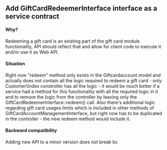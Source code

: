## Add GiftCardRedeemerInterface interface as a service contract
#### Why?
Redeeming a gift card is an existing part of the gift card module functionality,
API should reflect that and allow for client code to execute it and/or use it as Web API.
#### Situation
Right now "redeem" method only exists in the Giftcardaccount model and
actually does not contain all the logic required to redeem a gift card - only Customer\Index constroller has all the logic -
it would be much better if a service had a method for this functionality with all the required logic in it
and to remove the logic from the controller by leaving only the GiftCardRedeemerInterface::redeem() call.
Also there's additional logic regarding gift card usages limits which is included in other methods of GiftCardAccountManagementInterface,
but right now has to be duplicated in the controller - the new redeem method would include it.
#### Backward compatibility
Adding new API to a minor version does not break bc
